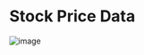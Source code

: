 # Stock Price Data
 
![image](https://user-images.githubusercontent.com/66565804/210018095-89bf4a4d-6320-45e7-a0e3-2bcaff7bf7d7.png)
